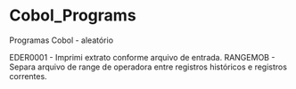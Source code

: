# Cobol_Programs
Programas Cobol - aleatório

EDER0001 - Imprimi extrato conforme arquivo de entrada.
RANGEMOB - Separa arquivo de range de operadora entre registros históricos e registros correntes.
